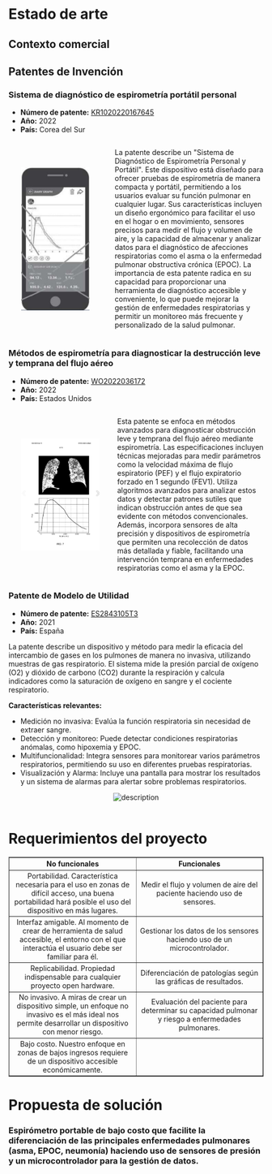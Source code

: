 # Estado de arte
## Contexto comercial

## Patentes de Invención
### Sistema de diagnóstico de espirometría portátil personal
- **Número de patente:** [KR1020220167645](https://patentscope.wipo.int/search/es/detail.jsf?docId=KR383841388&_cid=P12-M14AZK-98835-1)
- **Año:** 2022
- **País:** Corea del Sur

<div style="display: flex; align-items: center;">
  <img src="https://github.com/leomachiavello/FundBio2024-2/blob/main/Im%C3%A1genes/espirometr%C3%ADa_celular.png?raw=true" alt="description" style="width: 135px; margin-left: 25px; margin-right: 50px">
  <p>La patente describe un "Sistema de Diagnóstico de Espirometría Personal y Portátil". Este dispositivo está diseñado para ofrecer pruebas de espirometría de manera compacta y portátil, permitiendo a los usuarios evaluar su función pulmonar en cualquier lugar. Sus características incluyen un diseño ergonómico para facilitar el uso en el hogar o en movimiento, sensores precisos para medir el flujo y volumen de aire, y la capacidad de almacenar y analizar datos para el diagnóstico de afecciones respiratorias como el asma o la enfermedad pulmonar obstructiva crónica (EPOC). La importancia de esta patente radica en su capacidad para proporcionar una herramienta de diagnóstico accesible y conveniente, lo que puede mejorar la gestión de enfermedades respiratorias y permitir un monitoreo más frecuente y personalizado de la salud pulmonar.</p>
</div>

### Métodos de espirometría para diagnosticar la destrucción leve y temprana del flujo aéreo
- **Número de patente:** [WO2022036172](https://patentscope.wipo.int/search/es/detail.jsf?docId=WO2022036172&_cid=P12-M14B1X-01074-1)
- **Año:** 2022
- **País:** Estados Unidos


<div style="display: flex; align-items: center;">
  <img src="https://github.com/leomachiavello/FundBio2024-2/blob/main/Im%C3%A1genes/metodos_espirometr%C3%ADa.png?raw=true" alt="description" style="width: 155px; margin-left: 25px; margin-right: 35px">
  <p>Esta patente se enfoca en métodos avanzados para diagnosticar obstrucción leve y temprana del flujo aéreo mediante espirometría. Las especificaciones incluyen técnicas mejoradas para medir parámetros como la velocidad máxima de flujo espiratorio (PEF) y el flujo expiratorio forzado en 1 segundo (FEV1). Utiliza algoritmos avanzados para analizar estos datos y detectar patrones sutiles que indican obstrucción antes de que sea evidente con métodos convencionales. Además, incorpora sensores de alta precisión y dispositivos de espirometría que permiten una recolección de datos más detallada y fiable, facilitando una intervención temprana en enfermedades respiratorias como el asma y la EPOC.</p>
</div>

### Patente de Modelo de Utilidad
- **Número de patente:** [ES2843105T3](https://patents.google.com/patent/ES2843105T3/es?oq=ES2843105T3)
- **Año:** 2021
- **País:** España

La patente describe un dispositivo y método para medir la eficacia del intercambio de gases en los pulmones de manera no invasiva, utilizando muestras de gas respiratorio. El sistema mide la presión parcial de oxígeno (O2) y dióxido de carbono (CO2) durante la respiración y calcula indicadores como la saturación de oxígeno en sangre y el cociente respiratorio.

**Características relevantes:**
- Medición no invasiva: Evalúa la función respiratoria sin necesidad de extraer sangre.
- Detección y monitoreo: Puede detectar condiciones respiratorias anómalas, como hipoxemia y EPOC.
- Multifuncionalidad: Integra sensores para monitorear varios parámetros respiratorios, permitiendo su uso en diferentes pruebas respiratorias.
- Visualización y Alarma: Incluye una pantalla para mostrar los resultados y un sistema de alarmas para alertar sobre problemas respiratorios.
<div style="text-align: center;">
  <img src="https://github.com/leomachiavello/FundBio2024-2/blob/main/Im%C3%A1genes/patente_3.png?raw=true" alt="description" style="width:400px;">
</div>
<br>

# Requerimientos del proyecto
<div style="text-align: center;">
  <table border="1" style="width:100%; margin-left:auto; margin-right:auto;">
    <tr>
      <th style="width:50%">No funcionales</th>
      <th style="width:50%">Funcionales</th>
    </tr>
    <tr>
      <td>Portabilidad. Característica necesaria para el uso en zonas de difícil acceso, una buena portabilidad hará posible el uso del dispositivo en más lugares.</td>
      <td>Medir el flujo y volumen de aire del paciente haciendo uso de sensores.</td>
    </tr>
     <tr>
      <td>Interfaz amigable. Al momento de crear de herramienta de salud accesible, el entorno con el que interactúa el usuario debe ser familiar para él.</td>
      <td>Gestionar los datos de los sensores haciendo uso de un microcontrolador.</td>
    </tr>
    <tr>
      <td>Replicabilidad. Propiedad indispensable para cualquier proyecto open hardware.</td>
      <td>Diferenciación de patologías según las gráficas de resultados.</td>
    </tr>
    <tr>
      <td>No invasivo. A miras de crear un dispositivo simple, un enfoque no invasivo es el más ideal nos permite desarrollar un dispositivo con menor riesgo.</td>
      <td>Evaluación del paciente para determinar su capacidad pulmonar y riesgo a enfermedades pulmonares.</td>
    </tr>
    <tr>
      <td>Bajo costo. Nuestro enfoque en zonas de bajos ingresos requiere de un dispositivo accesible económicamente.</td>
      <td> </td>
    </tr>
   
  </table>
</div>

# Propuesta de solución
<h3>Espirómetro portable de bajo costo que facilite la diferenciación de las principales enfermedades pulmonares (asma, EPOC, neumonía) haciendo uso de sensores de presión y un microcontrolador para la gestión de datos.